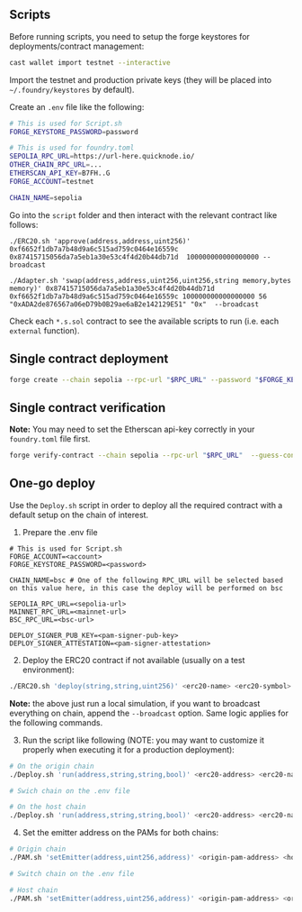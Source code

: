 ## Scripts

Before running scripts, you need to setup the forge keystores for deployments/contract management:

```bash
cast wallet import testnet --interactive
```

Import the testnet and production private keys (they will be placed into `~/.foundry/keystores` by default).

Create an `.env` file like the following:

```bash
# This is used for Script.sh
FORGE_KEYSTORE_PASSWORD=password

# This is used for foundry.toml
SEPOLIA_RPC_URL=https://url-here.quicknode.io/
OTHER_CHAIN_RPC_URL=...
ETHERSCAN_API_KEY=B7FH..G
FORGE_ACCOUNT=testnet

CHAIN_NAME=sepolia
```

Go into the `script` folder and then interact with the relevant contract like follows:

```
./ERC20.sh 'approve(address,address,uint256)' 0xf6652f1db7a7b48d9a6c515ad759c0464e16559c 0x87415715056da7a5eb1a30e53c4f4d20b44db71d  100000000000000000 --broadcast

./Adapter.sh 'swap(address,address,uint256,uint256,string memory,bytes memory)' 0x87415715056da7a5eb1a30e53c4f4d20b44db71d 0xf6652f1db7a7b48d9a6c515ad759c0464e16559c 100000000000000000 56 "0xADA2de876567a06eD79b0B29ae6aB2e142129E51" "0x"  --broadcast
```

Check each `*.s.sol` contract to see the available scripts to run (i.e. each `external` function).

## Single contract deployment

```bash
forge create --chain sepolia --rpc-url "$RPC_URL" --password "$FORGE_KEYSTORE_PASSWORD" --account "$FORGE_ACCOUNT" './src/xerc20/XERC20Lockbox.sol:XERC20Lockbox' --constructor-args  0xab4142adBF12c4403012D413945Be641e12237b5 0xf6652f1db7a7b48d9a6c515ad759c0464e16559c false
```

## Single contract verification

**Note:** You may need to set the Etherscan api-key correctly in your `foundry.toml` file first.

```bash
forge verify-contract --chain sepolia --rpc-url "$RPC_URL"  --guess-constructor-args 0xb9a85A932432B19c1959aa29Fb50DBc5957751AF
```

## One-go deploy

Use the `Deploy.sh` script in order to deploy all the required contract with a default setup on the chain of interest.

1. Prepare the .env file

```env
# This is used for Script.sh
FORGE_ACCOUNT=<account>
FORGE_KEYSTORE_PASSWORD=<password>

CHAIN_NAME=bsc # One of the following RPC_URL will be selected based on this value here, in this case the deploy will be performed on bsc

SEPOLIA_RPC_URL=<sepolia-url>
MAINNET_RPC_URL=<mainnet-url>
BSC_RPC_URL=<bsc-url>

DEPLOY_SIGNER_PUB_KEY=<pam-signer-pub-key>
DEPLOY_SIGNER_ATTESTATION=<pam-signer-attestation>
```

2. Deploy the ERC20 contract if not available (usually on a test environment):

```bash
./ERC20.sh 'deploy(string,string,uint256)' <erc20-name> <erc20-symbol> 100000000000000000000
```

**Note:** the above just run a local simulation, if you want to broadcast everything on chain, append the `--broadcast` option.
Same logic applies for the following commands.

3. Run the script like following (NOTE: you may want to customize it properly when executing it for a production deployment):

```bash
# On the origin chain
./Deploy.sh 'run(address,string,string,bool)' <erc20-address> <erc20-name> <erc20-symbol> true

# Swich chain on the .env file

# On the host chain
./Deploy.sh 'run(address,string,string,bool)' <erc20-address> <erc20-name> <erc20-symbol> false
```

4. Set the emitter address on the PAMs for both chains:

```bash
# Origin chain
./PAM.sh 'setEmitter(address,uint256,address)' <origin-pam-address> <host-chain-id> <host-emitter-address>

# Switch chain on the .env file

# Host chain
./PAM.sh 'setEmitter(address,uint256,address)' <origin-pam-address> <origin-chain-id> <origin-emitter-address>
```
